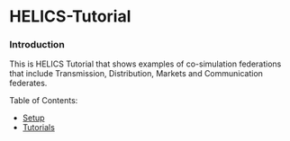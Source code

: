 # HELICS-Tutorial

### Introduction

This is HELICS Tutorial that shows examples of co-simulation federations
that include Transmission, Distribution, Markets and Communication federates.

Table of Contents:

- [Setup](./setup.html)
- [Tutorials](./tutorials/index.html)

